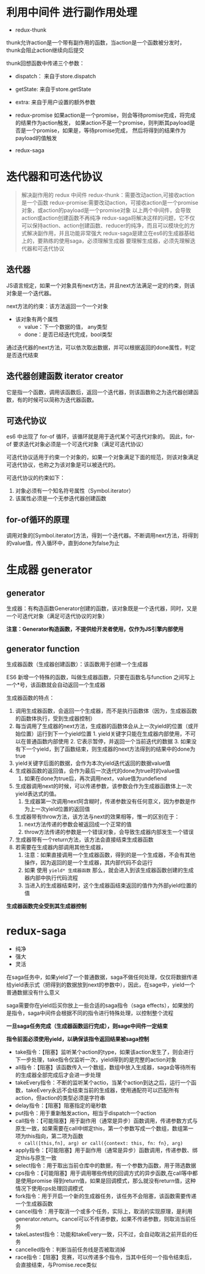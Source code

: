 # 利用中间件 进行副作用处理

- redux-thunk

thunk允许action是一个带有副作用的函数，当action是一个函数被分发时，thunk会阻止action继续向后提交

thunk回想函数中传递三个参数：
- dispatch： 来自于store.dispatch
- getState: 来自于store.getState
- extra: 来自于用户设置的额外参数

- redux-promise
如果action是一个promise，则会等待promise完成，将完成的结果作为action触发，
如果action不是一个promise，则判断其payload是否是一个promise，如果是，等待promise完成，
然后将得到的结果作为payload的值触发



- redux-saga


# 迭代器和可迭代协议

> 解决副作用的 redux 中间件
> redux-thunk：需要改动action,可接收action是一个函数
> redux-promise:需要改动action，可接收action是一个promise对象，或action的payload是一个promise对象
> 以上两个中间件，会导致action或action创建函数不再纯净
> redux-saga将解决这样的问题，它不仅可以保持action、action创建函数、reducer的纯净，而且可以模块化的方式解决副作用，并且功能非常强大
> redux-saga是建立在es6的生成器基础上的，要熟练的使用saga，必须理解生成器
> 要理解生成器，必须先理解迭代器和可迭代协议

## 迭代器

JS语言规定，如果一个对象具有next方法，并且next方法满足一定的约束，则该对象是一个迭代器。

next方法的约束：该方法返回一个一个对象
  - 该对象有两个属性
    - value：下一个数据的值， any类型
    - done：是否已经迭代完成，bool类型

通过迭代器的next方法，可以依次取出数据，并可以根据返回的done属性，判定是否迭代结束

## 迭代器创建函数 iterator creator

它是指一个函数，调用该函数后，返回一个迭代器，则该函数称之为迭代器创建函数，有的时候可以简称为迭代器函数。

## 可迭代协议

es6 中出现了 for-of 循环，该循环就是用于迭代某个可迭代对象的。
因此，for-of 要求迭代对象必须是一个可迭代对象（满足可迭代协议）


可迭代协议适用于约束一个对象的，如果一个对象满足下面的规范，则该对象满足可迭代协议，也称之为该对象是可以被迭代的。

可迭代协议的约束如下：

1. 对象必须有一个知名符号属性（Symbol.iterator）
2. 该属性必须是一个无参迭代器创建函数

## for-of循环的原理

调用对象的[Symbol.iterator]方法，得到一个迭代器。不断调用next方法，将得到的value值，传入循环中，直到done为false为止

# 生成器 generator
## generator

生成器：有构造函数Generator创建的函数，该对象既是一个迭代器，同时，又是一个可迭代对象（满足可迭代协议的对象）

**注意：Generator构造函数，不提供给开发者使用，仅作为JS引擎内部使用**

## generator function
生成器函数（生成器创建函数）：该函数用于创建一个生成器

ES6 新增一个特殊的函数，叫做生成器函数，只要在函数名与function 之间写上一个*号，该函数就会自动返回一个生成器

生成器函数的特点：
  1. 调用生成器函数，会返回一个生成器，而不是执行函数体（因为，生成器函数的函数体执行，受到生成器控制）
  2. 每当调用了生成器的next方法，生成器的函数体会从上一次yield的位置（或开始位置）运行到下一个yield位置
    1. yield关键字只能在生成器内部使用，不可以在普通函数内部使用
    2. 它表示暂停，并返回一个当前迭代的数据
    3. 如果没有下一个yield，到了函数结束，则生成器的next方法得到的结果中的done为true
  3. yield关键字后面的数据，会作为本次yield迭代返回的数据value值
  4. 生成器函数的返回值，会作为最后一次迭代的done为true时的value值
     1. 如果在done为true后，再次调用next，value值为undefiend
  5. 生成器调用next的时候，可以传递参数，该参数会作为生成器函数体上一次yield表达式的值。
     1. 生成器第一次调用next阿含糊时，传递参数没有任何意义，因为参数是作为上一次yield位置的返回值
  6. 生成器带有throw方法，该方法与next的效果相等，惟一的区别在于：
     1. next方法传递的参数会被返回成一个正常的值
     2. throw方法传递的参数是一个错误对象，会导致生成器内部发生一个错误
  7. 生成器带有一个return方法，该方法会直接结束生成器函数
  8. 若需要在生成器内部调用其他生成器，
     1. 注意：如果直接调用一个生成器函数，得到的是一个生成器，不会有其他操作，因为返回的是一个生成器，其内部代码不会运行
     2. 如果 使用 ```yield* 生成器函数``` 那么，就会进入到该生成器函数创建的生成器内部中执行代码流程
     3. 当进入的生成器结束时，这个生成器函结束返回的值作为外部yield位置的值

**生成器函数完全受到其生成器控制**

# redux-saga

- 纯净
- 强大
- 灵活

在saga任务中，如果yield了一个普通数据，saga不做任何处理，仅仅将数据传递给yield表示式（把得到的数据放到next的参数中），因此，在sage中，yield一个普通数据没有什么意义

saga需要你在yield后买你放上一些合适的saga指令（saga effects），如果放的是指令，saga中间件会根据不同的指令进行特殊处理，以控制整个流程

**一旦saga任务完成（生成器函数运行完成），则sage中间件一定结束**

**指令前面必须使用yield，以确保该指令返回结果被saga控制**

- take指令：【阻塞】监听某个action的type，如果该action发生了，则会进行下一步处理，take指令仅监听一次，yield得到的是完整的action对象
- all指令：【阻塞】该函数传入一个数组，数组中放入生成器，saga会等待所有的生成器全部完成后才会进一步处理
- takeEvery指令：不断的监听某个actio，当某个action到达之后，运行一个函数，takeEvery永远不会结束当前的生成器，使用通配符可以匹配所有action，但action的类型必须是字符串
- delay指令：【阻塞】阻塞指定的毫秒数
- put指令：用于重新触发action，相当于dispatch一个action
- call指令：【可能阻塞】用于副作用（通常是异步）函数调用，传递参数方式与原生一致，如果需要在call中绑定this，第一个参数写成一个数组，数组第一项为this指向，第二项为函数
  - ```call([this,fn], arg) or call({context: this, fn: fn}, arg)```
- apply指令：【可能阻塞】用于副作用（通常是异步）函数调用，传递参数、绑定this与原生一致
- select指令：用于取出当前仓库中的数据，有一个参数为函数，用于筛选数据
- cps指令：【可能阻塞】用于调用哪些传统的回调方式的异步函数,在call等中都是使用promise 得到return值，如果是回调模式，那么就没有return值，这种情况下使用cps处理回调模式
- fork指令：用于开启一个新的生成器任务，该任务不会阻塞，该函数需要传递一个生成器函数
- cancel指令：用于取消一个或多个任务，实际上，取消的实现原理，是利用generator.return。cancel可以不传递参数，如果不传递参数，则取消当前任务
- takeLastest指令：功能和takeEvery一致，只不过，会自动取消之前开启的任务
- cancelled指令：判断当前任务线是否被取消掉
- race指令：【阻塞】竞赛，可以传递多个指令，当其中任何一个指令结束后，会直接结束，与Promise.rece类似